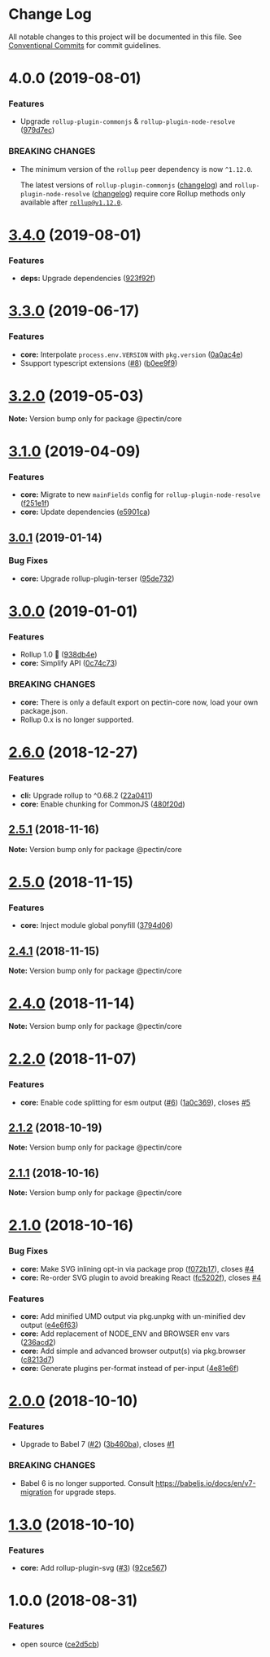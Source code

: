 # Change Log

All notable changes to this project will be documented in this file.
See [Conventional Commits](https://conventionalcommits.org) for commit guidelines.

# 4.0.0 (2019-08-01)


### Features

* Upgrade `rollup-plugin-commonjs` & `rollup-plugin-node-resolve` ([979d7ec](https://github.com/evocateur/pectin/commit/979d7ec))


### BREAKING CHANGES

* The minimum version of the `rollup` peer dependency is now `^1.12.0`.

  The latest versions of `rollup-plugin-commonjs` ([changelog](https://github.com/rollup/rollup-plugin-commonjs/blob/master/CHANGELOG.md#1000)) and `rollup-plugin-node-resolve` ([changelog](https://github.com/rollup/rollup-plugin-node-resolve/blob/master/CHANGELOG.md#500-2019-05-15)) require core Rollup methods only available after [`rollup@v1.12.0`](https://github.com/rollup/rollup/blob/master/CHANGELOG.md#1120).



# [3.4.0](https://github.com/evocateur/pectin/compare/v3.3.0...v3.4.0) (2019-08-01)


### Features

* **deps:** Upgrade dependencies ([923f92f](https://github.com/evocateur/pectin/commit/923f92f))





# [3.3.0](https://github.com/evocateur/pectin/compare/v3.2.0...v3.3.0) (2019-06-17)


### Features

* **core:** Interpolate `process.env.VERSION` with `pkg.version` ([0a0ac4e](https://github.com/evocateur/pectin/commit/0a0ac4e))
* Ssupport typescript extensions ([#8](https://github.com/evocateur/pectin/issues/8)) ([b0ee9f9](https://github.com/evocateur/pectin/commit/b0ee9f9))





# [3.2.0](https://github.com/evocateur/pectin/compare/v3.1.1...v3.2.0) (2019-05-03)

**Note:** Version bump only for package @pectin/core





# [3.1.0](https://github.com/evocateur/pectin/compare/v3.0.1...v3.1.0) (2019-04-09)


### Features

* **core:** Migrate to new `mainFields` config for `rollup-plugin-node-resolve` ([f251e1f](https://github.com/evocateur/pectin/commit/f251e1f))
* **core:** Update dependencies ([e5901ca](https://github.com/evocateur/pectin/commit/e5901ca))





## [3.0.1](https://github.com/evocateur/pectin/compare/v3.0.0...v3.0.1) (2019-01-14)


### Bug Fixes

* **core:** Upgrade rollup-plugin-terser ([95de732](https://github.com/evocateur/pectin/commit/95de732))





# [3.0.0](https://github.com/evocateur/pectin/compare/v2.6.0...v3.0.0) (2019-01-01)


### Features

* Rollup 1.0 🎉 ([938db4e](https://github.com/evocateur/pectin/commit/938db4e))
* **core:** Simplify API ([0c74c73](https://github.com/evocateur/pectin/commit/0c74c73))


### BREAKING CHANGES

* **core:** There is only a default export on pectin-core now, load your own package.json.
* Rollup 0.x is no longer supported.





# [2.6.0](https://github.com/evocateur/pectin/compare/v2.5.2...v2.6.0) (2018-12-27)


### Features

* **cli:** Upgrade rollup to ^0.68.2 ([22a0411](https://github.com/evocateur/pectin/commit/22a0411))
* **core:** Enable chunking for CommonJS ([480f20d](https://github.com/evocateur/pectin/commit/480f20d))





## [2.5.1](https://github.com/evocateur/pectin/compare/v2.5.0...v2.5.1) (2018-11-16)

**Note:** Version bump only for package @pectin/core





# [2.5.0](https://github.com/evocateur/pectin/compare/v2.4.1...v2.5.0) (2018-11-15)


### Features

* **core:** Inject module global ponyfill ([3794d06](https://github.com/evocateur/pectin/commit/3794d06))





## [2.4.1](https://github.com/evocateur/pectin/compare/v2.4.0...v2.4.1) (2018-11-15)

**Note:** Version bump only for package @pectin/core





# [2.4.0](https://github.com/evocateur/pectin/compare/v2.3.0...v2.4.0) (2018-11-14)

**Note:** Version bump only for package @pectin/core





# [2.2.0](https://github.com/evocateur/pectin/compare/v2.1.2...v2.2.0) (2018-11-07)


### Features

* **core:** Enable code splitting for esm output ([#6](https://github.com/evocateur/pectin/issues/6)) ([1a0c369](https://github.com/evocateur/pectin/commit/1a0c369)), closes [#5](https://github.com/evocateur/pectin/issues/5)





## [2.1.2](https://github.com/evocateur/pectin/compare/v2.1.1...v2.1.2) (2018-10-19)

**Note:** Version bump only for package @pectin/core





## [2.1.1](https://github.com/evocateur/pectin/compare/v2.1.0...v2.1.1) (2018-10-16)

**Note:** Version bump only for package @pectin/core





# [2.1.0](https://github.com/evocateur/pectin/compare/v2.0.0...v2.1.0) (2018-10-16)


### Bug Fixes

* **core:** Make SVG inlining opt-in via package prop ([f072b17](https://github.com/evocateur/pectin/commit/f072b17)), closes [#4](https://github.com/evocateur/pectin/issues/4)
* **core:** Re-order SVG plugin to avoid breaking React ([fc5202f](https://github.com/evocateur/pectin/commit/fc5202f)), closes [#4](https://github.com/evocateur/pectin/issues/4)


### Features

* **core:** Add minified UMD output via pkg.unpkg with un-minified dev output ([e4e6f63](https://github.com/evocateur/pectin/commit/e4e6f63))
* **core:** Add replacement of NODE_ENV and BROWSER env vars ([236acd2](https://github.com/evocateur/pectin/commit/236acd2))
* **core:** Add simple and advanced browser output(s) via pkg.browser ([c8213d7](https://github.com/evocateur/pectin/commit/c8213d7))
* **core:** Generate plugins per-format instead of per-input ([4e81e6f](https://github.com/evocateur/pectin/commit/4e81e6f))





# [2.0.0](https://github.com/evocateur/pectin/compare/v1.3.0...v2.0.0) (2018-10-10)


### Features

* Upgrade to Babel 7 ([#2](https://github.com/evocateur/pectin/issues/2)) ([3b460ba](https://github.com/evocateur/pectin/commit/3b460ba)), closes [#1](https://github.com/evocateur/pectin/issues/1)


### BREAKING CHANGES

* Babel 6 is no longer supported. Consult https://babeljs.io/docs/en/v7-migration for upgrade steps.





# [1.3.0](https://github.com/evocateur/pectin/compare/v1.2.0...v1.3.0) (2018-10-10)


### Features

* **core:** Add rollup-plugin-svg ([#3](https://github.com/evocateur/pectin/issues/3)) ([92ce567](https://github.com/evocateur/pectin/commit/92ce567))





<a name="1.0.0"></a>
# 1.0.0 (2018-08-31)


### Features

* open source ([ce2d5cb](https://github.com/evocateur/pectin/commit/ce2d5cb))
